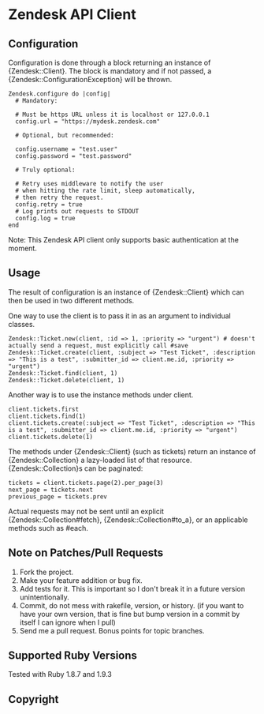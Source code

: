 # Zendesk API Client
## Configuration

Configuration is done through a block returning an instance of {Zendesk::Client}.
The block is mandatory and if not passed, a {Zendesk::ConfigurationException} will be thrown.

```
Zendesk.configure do |config|
  # Mandatory:

  # Must be https URL unless it is localhost or 127.0.0.1
  config.url = "https://mydesk.zendesk.com"

  # Optional, but recommended:

  config.username = "test.user"
  config.password = "test.password"

  # Truly optional:

  # Retry uses middleware to notify the user
  # when hitting the rate limit, sleep automatically,
  # then retry the request.
  config.retry = true
  # Log prints out requests to STDOUT
  config.log = true
end
```

Note: This Zendesk API client only supports basic authentication at the moment.

## Usage

The result of configuration is an instance of {Zendesk::Client} which can then be used in two different methods.

One way to use the client is to pass it in as an argument to individual classes.

```
Zendesk::Ticket.new(client, :id => 1, :priority => "urgent") # doesn't actually send a request, must explicitly call #save 
Zendesk::Ticket.create(client, :subject => "Test Ticket", :description => "This is a test", :submitter_id => client.me.id, :priority => "urgent")
Zendesk::Ticket.find(client, 1)
Zendesk::Ticket.delete(client, 1)
```

Another way is to use the instance methods under client.

```
client.tickets.first
client.tickets.find(1)
client.tickets.create(:subject => "Test Ticket", :description => "This is a test", :submitter_id => client.me.id, :priority => "urgent")
client.tickets.delete(1)
```

The methods under {Zendesk::Client} (such as tickets) return an instance of {Zendesk::Collection} a lazy-loaded list of that resource. 
{Zendesk::Collection}s can be paginated:

```
tickets = client.tickets.page(2).per_page(3)
next_page = tickets.next
previous_page = tickets.prev
```

Actual requests may not be sent until an explicit {Zendesk::Collection#fetch}, {Zendesk::Collection#to_a}, or an applicable methods such
as #each.

## Note on Patches/Pull Requests
1. Fork the project.
2. Make your feature addition or bug fix.
3. Add tests for it. This is important so I don't break it in a future version
   unintentionally.
4. Commit, do not mess with rakefile, version, or history. (if you want to have
   your own version, that is fine but bump version in a commit by itself I can
   ignore when I pull)
5. Send me a pull request. Bonus points for topic branches.

## Supported Ruby Versions

Tested with Ruby 1.8.7 and 1.9.3

## Copyright
